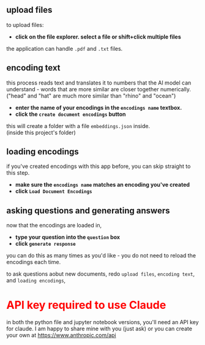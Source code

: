 ## upload files
to upload files:
- **click on the file explorer.
select a file or shift+click multiple files**

the application can handle ```.pdf``` and ```.txt``` files.

## encoding text
this process reads text and translates it to numbers that the AI model can understand - words that are more similar are closer together numerically. \
("head" and "hat" are much more similar than "rhino" and "ocean")

- **enter the name of your encodings in the ```encodings name``` textbox.**
- **click the ```create document encodings``` button**

this will create a folder with a file ```embeddings.json``` inside. \
(inside this project's folder)

## loading encodings
if you've created encodings with this app before, you can skip straight to this step.
- **make sure the ```encodings name``` matches an encoding you've created**
- **click ```Load Document Encodings```**

## asking questions and generating answers
now that the encodings are loaded in,
- **type your question into the ```question``` box**
- **click ```generate response```**

you can do this as many times as you'd like - you do not need to reload the encodings each time.

to ask questions aobut new documents, redo ```upload files```, ```encoding text```, and ```loading encodings```,


# <span style="color:red">API key required to use Claude  </span>
in both the python file and jupyter notebook versions, you'll need an API key for claude. I am happy to share mine with you (just ask) or you can create your own at https://www.anthropic.com/api
